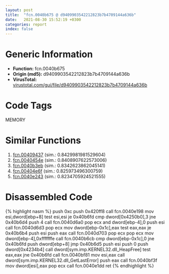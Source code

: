 ```yaml
---
layout: post
title:  "fcn.0040b675 @ d9409903542212823b7b4709144a636b"
date:   2021-08-30 15:52:19 +0300
categories: report
index: false
---
```


# Generic Information
- **Function:** fcn.0040b675
- **Origin (md5):** d9409903542212823b7b4709144a636b
- **VirusTotal:** [virustotal.com/gui/file/d9409903542212823b7b4709144a636b][virustotal_ref]

# Code Tags
<span class="tag" id="MEMORY">MEMORY</span>


# Similar Functions

1. [fcn.00409437][similar_1_ref] (sim.: 0.8429981981529604)
2. [fcn.0040454e][similar_2_ref] (sim.: 0.8408907622573006)
3. [fcn.0040b3eb][similar_3_ref] (sim.: 0.8342623862045141)
4. [fcn.00404e6f][similar_4_ref] (sim.: 0.825973496300759)
5. [fcn.0040e243][similar_5_ref] (sim.: 0.8234705924521555)


# Disassembled Code

{% highlight nasm %}
push 0xc
push 0x420ff8
call fcn.0040e198
mov esi,dword[ebp+8]
test esi,esi
je 0x40b6fd
cmp dword[0x4250b0],3
jne 0x40b6d4
push 4
call fcn.0040d6a0
pop ecx
and dword[ebp-4],0
push esi
call fcn.0040d6d3
pop ecx
mov dword[ebp-0x1c],eax
test eax,eax
je 0x40b6b4
push esi
push eax
call fcn.0040d703
pop ecx
pop ecx
mov dword[ebp-4],0xfffffffe
call fcn.0040b6cb
cmp dword[ebp-0x1c],0
jne 0x40b6fd
push dword[ebp+8]
jmp 0x40b6d5
push esi
push 0
push dword[0x4234b4]
call dword[sym.imp.KERNEL32.dll_HeapFree]
test eax,eax
jne 0x40b6fd
call fcn.0040bf81
mov esi,eax
call dword[sym.imp.KERNEL32.dll_GetLastError]
push eax
call fcn.0040bf3f
mov dword[esi],eax
pop ecx
call fcn.0040e1dd
ret 
{% endhighlight %}


[similar_1_ref]: /report/fcn.00409437@6c5b0418e4a4c57d99cda47d2717045d
[similar_2_ref]: /report/fcn.0040454e@eb7f7fa38880dd66bab8caf5987e5b1a
[similar_3_ref]: /report/fcn.0040b3eb@b7a5b92638cb734d6411e4abb8a97a82
[similar_4_ref]: /report/fcn.00404e6f@e38ba004520fa1a86a35b63e8d5843ef
[similar_5_ref]: /report/fcn.0040e243@591592f0b79217fc95d61f8c4f595f30
[virustotal_ref]: https://www.virustotal.com/gui/file/d9409903542212823b7b4709144a636b